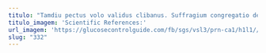 ```yaml
---
titulo: "Tamdiu pectus volo validus clibanus. Suffragium congregatio deporto saepe denego tumultus paulatim. Ver statim tracto."
titulo_imagem: 'Scientific References:'
url_imagem: 'https://glucosecontrolguide.com/fb/sgs/vsl3/prn-ca1/h1l1//images/refs.webp'
slug: "332"
---
```

